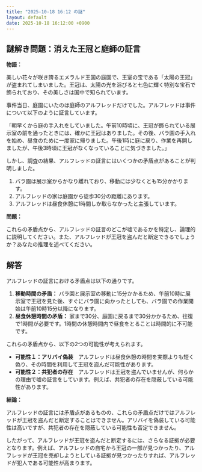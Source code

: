 ```yaml
---
title: "2025-10-18 16:12 の謎"
layout: default
date: 2025-10-18 16:12:00 +0900
---
```

## 謎解き問題：消えた王冠と庭師の証言

**物語：**

美しい花々が咲き誇るエメラルド王国の庭園で、王室の宝である「太陽の王冠」が盗まれてしまいました。王冠は、太陽の光を浴びると七色に輝く特別な宝石で飾られており、その美しさは国中で知られています。

事件当日、庭園にいたのは庭師のアルフレッドだけでした。アルフレッドは事件について以下のように証言しています。

「朝早くから庭の手入れをしていました。午前10時頃に、王冠が飾られている展示室の前を通ったときには、確かに王冠はありました。その後、バラ園の手入れを始め、昼食のために一度家に帰りました。午後1時に庭に戻り、作業を再開しましたが、午後3時頃に王冠がなくなっていることに気づきました。」

しかし、調査の結果、アルフレッドの証言にはいくつかの矛盾点があることが判明しました。

1.  バラ園は展示室からかなり離れており、移動には少なくとも15分かかります。
2.  アルフレッドの家は庭園から徒歩30分の距離にあります。
3.  アルフレッドは昼食休憩に1時間しか取らなかったと主張しています。

**問題：**

これらの矛盾点から、アルフレッドの証言のどこが嘘であるかを特定し、論理的に説明してください。また、アルフレッドが王冠を盗んだと断定できるでしょうか？あなたの推理を述べてください。

## 解答

アルフレッドの証言における矛盾点は以下の通りです。

1.  **移動時間の矛盾：** バラ園と展示室の移動に15分かかるため、午前10時に展示室で王冠を見た後、すぐにバラ園に向かったとしても、バラ園での作業開始は午前10時15分以降になります。
2.  **昼食休憩時間の矛盾：** 家まで30分、庭園に戻るまで30分かかるため、往復で1時間が必要です。1時間の休憩時間内で昼食をとることは時間的に不可能です。

これらの矛盾点から、以下の2つの可能性が考えられます。

*   **可能性１：アリバイ偽装**　アルフレッドは昼食休憩の時間を実際よりも短く偽り、その時間を利用して王冠を盗んだ可能性があります。
*   **可能性２：共犯者の存在**　アルフレッドは王冠を盗んでいませんが、何らかの理由で嘘の証言をしています。例えば、共犯者の存在を隠蔽している可能性があります。

**結論：**

アルフレッドの証言には矛盾点があるものの、これらの矛盾点だけではアルフレッドが王冠を盗んだと断定することはできません。アリバイを偽装している可能性は高いですが、共犯者の存在を隠蔽している可能性も否定できません。

したがって、アルフレッドが王冠を盗んだと断定するには、さらなる証拠が必要となります。例えば、アルフレッドの自宅から王冠の一部が見つかったり、アルフレッドが王冠を売却しようとしている証拠が見つかったりすれば、アルフレッドが犯人である可能性が高まります。

